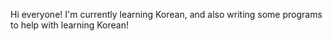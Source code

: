 Hi everyone! I'm currently learning Korean, and also writing some programs to help with learning Korean! 
